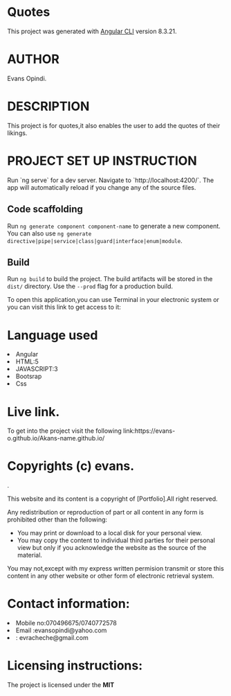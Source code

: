 # Quotes

This project was generated with [Angular CLI](https://github.com/angular/angular-cli) version 8.3.21.
<h1>AUTHOR</h1>
Evans Opindi.
<h1>DESCRIPTION</h1>
This project is for quotes,it also enables the user to add the quotes of their likings.
<h1>PROJECT SET UP INSTRUCTION</h1>
Run `ng serve` for a dev server. Navigate to `http://localhost:4200/`. The app will automatically reload if you change any of the source files.

## Code scaffolding

Run `ng generate component component-name` to generate a new component. You can also use `ng generate directive|pipe|service|class|guard|interface|enum|module`.

## Build

Run `ng build` to build the project. The build artifacts will be stored in the `dist/` directory. Use the `--prod` flag for a production build.
<p>To open this application,you can use Terminal in your electronic system or you can visit this link to get access to it:


<h1>Language used</h1>
    <li>Angular</li>
    <li>HTML:5</li>
    <li>JAVASCRIPT:3</li>
    <li>Bootsrap</li>
    <li>Css</li>
    
<h1>Live link.</h1>
<p>To get into the project visit the following link:https://evans-o.github.io/Akans-name.github.io/ </p>
<h1>Copyrights (c) evans.</h1>.
<p>This website and its content is a copyright of [Portfolio].All right reserved.</p>
<p>Any redistribution or reproduction of part or all content in any form  is prohibited other than the following:
<ul>
<li>You may print or download to a local disk for your personal view.</li>
<li>You may copy the content to individual third parties for their personal view but only if you acknowledge the website as the source of the material.</li>
</ul>
<p>You may not,except with my express written permision transmit or store this content in any other website or other form of electronic retrieval system.
<h1>Contact information:</h1>
<li>Mobile no:070496675/0740772578</li>
<li>Email :evansopindi@yahoo.com</li>
<li>: evracheche@gmail.com</li>
<h1>Licensing instructions:</h1>
<p>The project is licensed under the <strong>MIT</strong>
      
